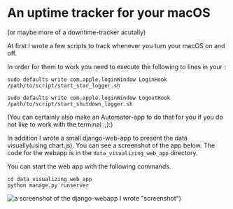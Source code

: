 # An uptime tracker for your macOS

(or maybe more of a downtime-tracker acutally)

At first I wrote a few scripts to track whenever you turn your macOS on and off.

In order for them to work you need to execute the following to lines in your :
```
sudo defaults write com.apple.loginWindow LoginHook /path/to/script/start_star_logger.sh
```

```
sudo defaults write com.apple.loginWindow LogoutHook /path/to/script/start_shutdown_logger.sh
```
(You can certainly also make an Automator-app to do that for you if you do not like to work with the terminal :;):)

In addition I wrote a small django-web-app to present the data visually(using chart.js). 
You can see a screenshot of the app below.
The code for the webapp is in the ``data_visualizing_web_app`` directory.

You can start the web app with the following commands.

```
cd data_visualizing_web_app
python manage.py runserver
```

![a screenshot of the django-webapp I wrote](/screenshot-django-webapp) "screenshot")

